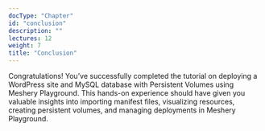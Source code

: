 ```yaml
---
docType: "Chapter"
id: "conclusion"
description: ""
lectures: 12
weight: 7
title: "Conclusion"
---
```


Congratulations! You’ve successfully completed the tutorial on deploying a WordPress site and MySQL database with Persistent Volumes using Meshery Playground. This hands-on experience should have given you valuable insights into importing manifest files, visualizing resources, creating persistent volumes, and managing deployments in Meshery Playground.
